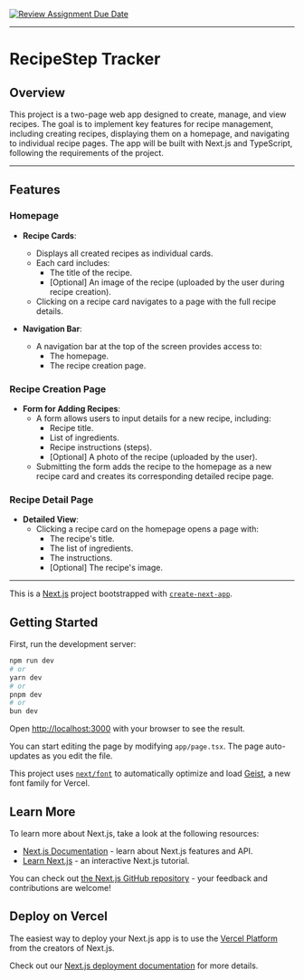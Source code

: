 [![Review Assignment Due Date](https://classroom.github.com/assets/deadline-readme-button-22041afd0340ce965d47ae6ef1cefeee28c7c493a6346c4f15d667ab976d596c.svg)](https://classroom.github.com/a/wEmr3Vja)

---

# RecipeStep Tracker

## Overview
This project is a two-page web app designed to create, manage, and view recipes. The goal is to implement key features for recipe management, including creating recipes, displaying them on a homepage, and navigating to individual recipe pages. The app will be built with Next.js and TypeScript, following the requirements of the project.

---

## Features

### Homepage
- **Recipe Cards**:
  - Displays all created recipes as individual cards.
  - Each card includes:
    - The title of the recipe.
    - [Optional] An image of the recipe (uploaded by the user during recipe creation).
  - Clicking on a recipe card navigates to a page with the full recipe details.

- **Navigation Bar**:
  - A navigation bar at the top of the screen provides access to:
    - The homepage.
    - The recipe creation page.

### Recipe Creation Page
- **Form for Adding Recipes**:
  - A form allows users to input details for a new recipe, including:
    - Recipe title.
    - List of ingredients.
    - Recipe instructions (steps).
    - [Optional] A photo of the recipe (uploaded by the user).
  - Submitting the form adds the recipe to the homepage as a new recipe card and creates its corresponding detailed recipe page.

### Recipe Detail Page
- **Detailed View**:
  - Clicking a recipe card on the homepage opens a page with:
    - The recipe's title.
    - The list of ingredients.
    - The instructions.
    - [Optional] The recipe's image.

---

This is a [Next.js](https://nextjs.org) project bootstrapped with [`create-next-app`](https://nextjs.org/docs/app/api-reference/cli/create-next-app).

## Getting Started

First, run the development server:

```bash
npm run dev
# or
yarn dev
# or
pnpm dev
# or
bun dev
```

Open [http://localhost:3000](http://localhost:3000) with your browser to see the result.

You can start editing the page by modifying `app/page.tsx`. The page auto-updates as you edit the file.

This project uses [`next/font`](https://nextjs.org/docs/app/building-your-application/optimizing/fonts) to automatically optimize and load [Geist](https://vercel.com/font), a new font family for Vercel.

## Learn More

To learn more about Next.js, take a look at the following resources:

- [Next.js Documentation](https://nextjs.org/docs) - learn about Next.js features and API.
- [Learn Next.js](https://nextjs.org/learn) - an interactive Next.js tutorial.

You can check out [the Next.js GitHub repository](https://github.com/vercel/next.js) - your feedback and contributions are welcome!

## Deploy on Vercel

The easiest way to deploy your Next.js app is to use the [Vercel Platform](https://vercel.com/new?utm_medium=default-template&filter=next.js&utm_source=create-next-app&utm_campaign=create-next-app-readme) from the creators of Next.js.

Check out our [Next.js deployment documentation](https://nextjs.org/docs/app/building-your-application/deploying) for more details.
